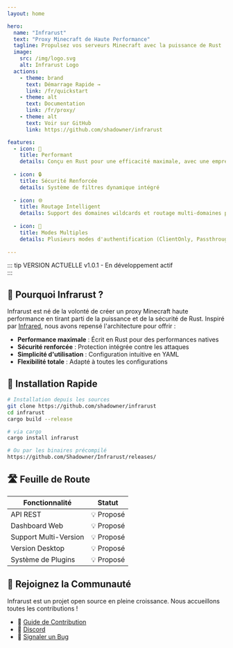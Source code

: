 ```yaml
---
layout: home

hero:
  name: "Infrarust"
  text: "Proxy Minecraft de Haute Performance"
  tagline: Propulsez vos serveurs Minecraft avec la puissance de Rust
  image:
    src: /img/logo.svg
    alt: Infrarust Logo
  actions:
    - theme: brand
      text: Démarrage Rapide →
      link: /fr/quickstart
    - theme: alt
      text: Documentation
      link: /fr/proxy/
    - theme: alt
      text: Voir sur GitHub
      link: https://github.com/shadowner/infrarust

features:
  - icon: 🚀
    title: Performant
    details: Conçu en Rust pour une efficacité maximale, avec une empreinte mémoire minimale et une utilisation optimisée du CPU.
  
  - icon: 🔒
    title: Sécurité Renforcée
    details: Système de filtres dynamique intégré
  
  - icon: 🌐
    title: Routage Intelligent
    details: Support des domaines wildcards et routage multi-domaines pour une flexibilité maximale.
  
  - icon: 🔄
    title: Modes Multiples
    details: Plusieurs modes d'authentification (ClientOnly, Passthrough, Offline) pour s'adapter à vos besoins.
  
---
```


::: tip VERSION ACTUELLE
<span class="version-tag">v1.0.1</span> - En développement actif
<br>
:::

## 🎯 Pourquoi Infrarust ?

Infrarust est né de la volonté de créer un proxy Minecraft haute performance en tirant parti de la puissance et de la sécurité de Rust. Inspiré par [Infrared](https://infrared.dev/), nous avons repensé l'architecture pour offrir :

- **Performance maximale** : Écrit en Rust pour des performances natives
- **Sécurité renforcée** : Protection intégrée contre les attaques
- **Simplicité d'utilisation** : Configuration intuitive en YAML
- **Flexibilité totale** : Adapté à toutes les configurations

## 🚀 Installation Rapide

```bash
# Installation depuis les sources
git clone https://github.com/shadowner/infrarust
cd infrarust
cargo build --release

# via cargo
cargo install infrarust

# Ou par les binaires précompilé
https://github.com/Shadowner/Infrarust/releases/
```

## 🛣️ Feuille de Route

| Fonctionnalité | Statut |
|----------------|--------|
| API REST | 💡 Proposé |
| Dashboard Web | 💡 Proposé |
| Support Multi-Version | 💡 Proposé |
| Version Desktop | 💡 Proposé |
| Système de Plugins | 💡 Proposé |

## 🤝 Rejoignez la Communauté

Infrarust est un projet open source en pleine croissance. Nous accueillons toutes les contributions !

- 📖 [Guide de Contribution](/contributing)
- 💬 [Discord](https://discord.gg/uzs5nZsWaB) 
- 🐛 [Signaler un Bug](https://github.com/shadowner/infrarust/issues)

